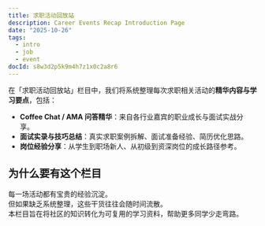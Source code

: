 ```yaml
---
title: 求职活动回放站
description: Career Events Recap Introduction Page
date: "2025-10-26"
tags:
  - intro
  - job
  - event
docId: s8w3d2p5k9m4h7z1x0c2a8r6
---
```


在「求职活动回放站」栏目中，我们将系统整理每次求职相关活动的**精华内容与学习要点**，包括：

- **Coffee Chat / AMA 问答精华**：来自各行业嘉宾的职业成长与面试实战分享。
- **面试实录与技巧总结**：真实求职案例拆解、面试准备经验、简历优化思路。
- **岗位经验分享**：从学生到职场新人、从初级到资深岗位的成长路径参考。

## 为什么要有这个栏目

每一场活动都有宝贵的经验沉淀。  
但如果缺乏系统整理，这些干货往往会随时间流散。  
本栏目旨在将社区的知识转化为可复用的学习资料，帮助更多同学少走弯路。
